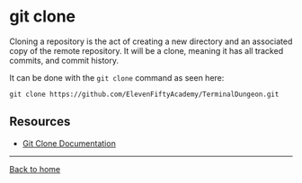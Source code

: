 # git clone

Cloning a repository is the act of creating a new directory and an associated copy of the remote repository. It will be a clone, meaning it has all tracked commits, and commit history.

It can be done with the `git clone` command as seen here:
```
git clone https://github.com/ElevenFiftyAcademy/TerminalDungeon.git
```

## Resources

- [Git Clone Documentation](https://git-scm.com/docs/git-clone)

---

[Back to home](../README.md)
